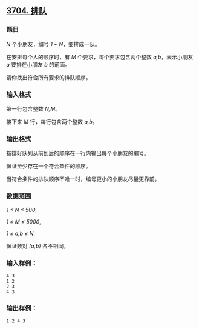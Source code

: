 ## [3704. 排队](https://www.acwing.com/problem/content/3707/)

### 题目

*N* 个小朋友，编号 *1 ~ N*，要排成一队。

在安排每个人的顺序时，有 *M* 个要求，每个要求包含两个整数 *a,b*，表示小朋友 *a* 要排在小朋友 *b* 的前面。

请你找出符合所有要求的排队顺序。

### 输入格式

第一行包含整数 *N,M*。

接下来 *M* 行，每行包含两个整数 *a,b*。

### 输出格式

按排好队列从前到后的顺序在一行内输出每个小朋友的编号。

保证至少存在一个符合条件的顺序。

当符合条件的排队顺序不唯一时，编号更小的小朋友尽量更靠前。

### 数据范围

*1 ≤ N ≤ 500*,

*1 ≤ M ≤ 5000*,

*1 ≤ a,b ≤ N*,

保证数对 *(a,b)* 各不相同。

### 输入样例：

```
4 3
1 2
2 3
4 3
```

### 输出样例：

```
1 2 4 3
```
